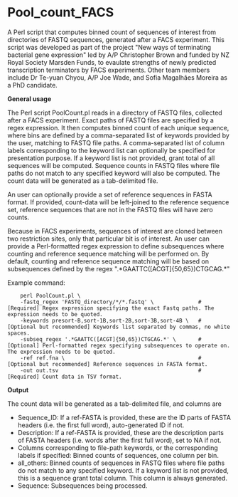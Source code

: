 # Pool_count_FACS

A Perl script that computes binned count of sequences of interest from directories of FASTQ sequences, generated after a FACS experiment. This script was developed as part of the project "New ways of terminating bacterial gene expression" led by A/P Christopher Brown and funded by NZ Royal Society Marsden Funds, to evaulate strengths of newly predicted transcription terminators by FACS experiments. Other team members include Dr Te-yuan Chyou, A/P Joe Wade, and Sofia Magalhães Moreira as a PhD candidate.

**General usage**

The Perl script PoolCount.pl reads in a directory of FASTQ files, collected after a FACS experiment. Exact paths of FASTQ files are specified by a regex expression. It then computes binned count of each unique sequence, where bins are defined by a comma-separated list of keywords provided by the user, matching to FASTQ file paths. A comma-separated list of column labels corresponding to the keyword list can optionally be specified for presentation purpose. If a keyword list is not provided, grant total of all sequences will be computed. Sequence counts in FASTQ files where file paths do not match to any specified keyword will also be computed. The count data will be generated as a tab-delimited file. 

An user can optionally provide a set of reference sequences in FASTA format. If provided, count-data will be left-joined to the reference sequence set, reference sequences that are not in the FASTQ files will have zero counts.

Because in FACS experiments, sequences of interest are cloned between two restriction sites, only that particular bit is of interest. An user can provide a Perl-formatted regex expression to define subsequences where counting and reference sequence matching will be performed on. By default, counting and reference sequence matching will be based on subsequences defined by the regex ".\*GAATTC([ACGT]{50,65})CTGCAG.\*"

Example command:

        perl PoolCount.pl \
        -fastq_regex 'FASTQ_directory/*/*.fastq' \              # [Required] Regex expression specifying the exact Fastq paths. The expression needs to be quoted. 
        -keywords presort-B,sort-1B,sort-2B,sort-3B,sort-4B \   # [Optional but recommended] Keywords list separated by commas, no white spaces.
        -subseq_regex '.*GAATTC([ACGT]{50,65})CTGCAG.*' \       # [Optional] Perl-formatted regex specifying subsequences to operate on. The expression needs to be quoted.
        -ref ref.fna \                                          # [Optional but recommended] Reference sequences in FASTA format.
        -out out.tsv                                            # [Required] Count data in TSV format.

**Output**

The count data will be generated as a tab-delimited file, and columns are

- Sequence_ID: If a ref-FASTA is provided, these are the ID parts of FASTA headers (i.e. the first full word), auto-generated ID if not.
- Description: If a ref-FASTA is provided, these are the description parts of FASTA headers (i.e. words after the first full word), set to NA if not.
- Columns corresponding to file-path keywords, or the corresponding labels if specified: Binned counts of sequences, one column per bin.
- all_others: Binned counts of sequences in FASTQ files where file paths do not match to any specified keyword. If a keyword list is not provided, this is a sequence grant total column. This column is always generated.
- Sequence: Subsequences being processed.
